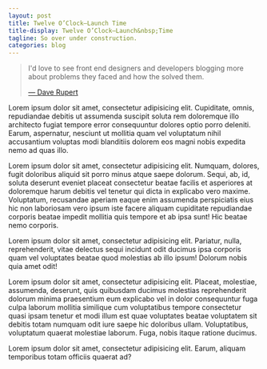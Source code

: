 ```yaml
---
layout: post
title: Twelve O’Clock—Launch Time
title-display: Twelve O’Clock—Launch&nbsp;Time
tagline: So over under construction.
categories: blog
---
```


<blockquote>
	<p>I'd love to see front end designers and developers blogging more about problems they faced and how the solved them.</p>
	<footer>
		<p><a href="/">— Dave Rupert</a></p>
	</footer>
</blockquote>

Lorem ipsum dolor sit amet, consectetur adipisicing elit. Cupiditate, omnis, repudiandae debitis ut assumenda suscipit soluta rem doloremque illo architecto fugiat tempore error consequuntur dolores optio porro deleniti. Earum, aspernatur, nesciunt ut mollitia quam vel voluptatum nihil accusantium voluptas modi blanditiis dolorem eos magni nobis expedita nemo ad quas illo.

Lorem ipsum dolor sit amet, consectetur adipisicing elit. Numquam, dolores, fugit doloribus aliquid sit porro minus atque saepe dolorum. Sequi, ab, id, soluta deserunt eveniet placeat consectetur beatae facilis et asperiores at doloremque harum debitis vel tenetur qui dicta in explicabo vero maxime. Voluptatum, recusandae aperiam eaque enim assumenda perspiciatis eius hic non laboriosam vero ipsum iste facere aliquam cupiditate repudiandae corporis beatae impedit mollitia quis tempore et ab ipsa sunt! Hic beatae nemo corporis.

Lorem ipsum dolor sit amet, consectetur adipisicing elit. Pariatur, nulla, reprehenderit, vitae delectus sequi incidunt odit ducimus ipsa corporis quam vel voluptates beatae quod molestias ab illo ipsum! Dolorum nobis quia amet odit!

Lorem ipsum dolor sit amet, consectetur adipisicing elit. Placeat, molestiae, assumenda, deserunt, quis quibusdam ducimus molestias reprehenderit dolorum minima praesentium eum explicabo vel in dolor consequuntur fuga culpa laborum mollitia similique cum voluptatibus tempore consectetur quasi ipsam tenetur et modi illum est quae voluptates beatae voluptatem sit debitis totam numquam odit iure saepe hic doloribus ullam. Voluptatibus, voluptatum quaerat molestiae laborum. Fuga, nobis itaque ratione ducimus.

Lorem ipsum dolor sit amet, consectetur adipisicing elit. Earum, aliquam temporibus totam officiis quaerat ad?